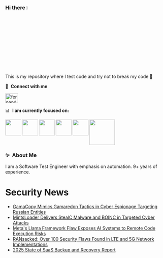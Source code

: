 ### Hi there <a href="https://www.gautamkrishnar.com/"><img src="https://media.giphy.com/media/hvRJCLFzcasrR4ia7z/giphy.gif" width="5%"></a>
This is my repository where I test code and try not to break my code :rofl:

🔗 &nbsp;**Connect with me**
<p align="left">
<a href="https://linkedin.com/in/fernandorlcruz" target="blank"><img align="center" src="https://raw.githubusercontent.com/rahuldkjain/github-profile-readme-generator/master/src/images/icons/Social/linked-in-alt.svg" alt="fernando cruz" height="30" width="40" /></a>
  
📊 &nbsp;**I am currently focused on:**

<img align="left" width='50' height='50' src="https://cdn.jsdelivr.net/gh/devicons/devicon/icons/python/python-original-wordmark.svg" />
<img align="left" width='50' height='50' src="https://cdn.jsdelivr.net/gh/devicons/devicon/icons/csharp/csharp-original.svg" />
<img align="left" width='50' height='50' src="https://cdn.jsdelivr.net/gh/devicons/devicon/icons/jenkins/jenkins-original.svg" />
<img align="left" width='50' height='50' src="https://specflow.org/wp-content/uploads/2021/05/SpecFlow-Icon.png" />
<img align="left" width='50' height='50' src="https://www.svgrepo.com/show/306098/githubactions.svg" />
<img width='80' height='80' src="https://cdn2.vectorstock.com/i/1000x1000/64/81/security-testing-concept-icon-safety-audit-key-vector-29166481.jpg" />
          
          
  
### ✨&nbsp; About Me

I am a Software Test Engineer with emphasis on automation. 9+ years of experience.

# Security News
<!-- BLOG-POST-LIST:START -->
- [GamaCopy Mimics Gamaredon Tactics in Cyber Espionage Targeting Russian Entities](https://thehackernews.com/2025/01/gamacopy-mimics-gamaredon-tactics-in.html)
- [MintsLoader Delivers StealC Malware and BOINC in Targeted Cyber Attacks](https://thehackernews.com/2025/01/mintsloader-delivers-stealc-malware-and.html)
- [Meta&#39;s Llama Framework Flaw Exposes AI Systems to Remote Code Execution Risks](https://thehackernews.com/2025/01/metas-llama-framework-flaw-exposes-ai.html)
- [RANsacked: Over 100 Security Flaws Found in LTE and 5G Network Implementations](https://thehackernews.com/2025/01/ransacked-over-100-security-flaws-found.html)
- [2025 State of SaaS Backup and Recovery Report](https://thehackernews.com/2025/01/insights-from-2025-saas-backup-and-recovery-report.html)
<!-- BLOG-POST-LIST:END -->
